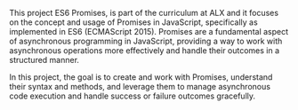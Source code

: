This project ES6 Promises, is part of the curriculum at ALX and it focuses on the concept and usage of Promises in JavaScript, specifically as implemented in ES6 (ECMAScript 2015). Promises are a fundamental aspect of asynchronous programming in JavaScript, providing a way to work with asynchronous operations more effectively and handle their outcomes in a structured manner.

In this project, the goal is to create and work with Promises, understand their syntax and methods, and leverage them to manage asynchronous code execution and handle success or failure outcomes gracefully.
